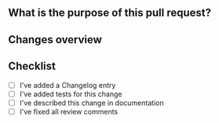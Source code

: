 ## What is the purpose of this pull request?

## Changes overview

## Checklist
- [ ] I've added a Changelog entry
- [ ] I've added tests for this change
- [ ] I've described this change in documentation
- [ ] I've fixed all review comments
